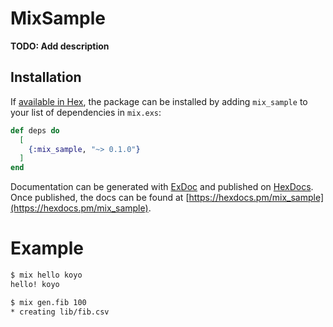 # MixSample

**TODO: Add description**

## Installation

If [available in Hex](https://hex.pm/docs/publish), the package can be installed
by adding `mix_sample` to your list of dependencies in `mix.exs`:

```elixir
def deps do
  [
    {:mix_sample, "~> 0.1.0"}
  ]
end
```

Documentation can be generated with [ExDoc](https://github.com/elixir-lang/ex_doc)
and published on [HexDocs](https://hexdocs.pm). Once published, the docs can
be found at [https://hexdocs.pm/mix_sample](https://hexdocs.pm/mix_sample).

# Example

```bash
$ mix hello koyo
hello! koyo
```

```bash
$ mix gen.fib 100
* creating lib/fib.csv
```
